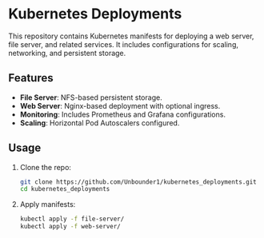 # Kubernetes Deployments

This repository contains Kubernetes manifests for deploying a web server, file server, and related services. It includes configurations for scaling, networking, and persistent storage.

## Features
- **File Server**: NFS-based persistent storage.
- **Web Server**: Nginx-based deployment with optional ingress.
- **Monitoring**: Includes Prometheus and Grafana configurations.
- **Scaling**: Horizontal Pod Autoscalers configured.

## Usage
1. Clone the repo:
   ```bash
   git clone https://github.com/Unbounder1/kubernetes_deployments.git
   cd kubernetes_deployments
2.	Apply manifests:
    ```bash
    kubectl apply -f file-server/
    kubectl apply -f web-server/
    ```